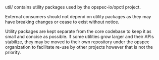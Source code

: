 util/ contains utility packages used by the opspec-io/opctl project.

External consumers should not depend on utility packages as they may
have breaking changes or cease to exist without notice.

Utility packages are kept separate from the core codebase to keep it as
small and concise as possible. If some utilities grow larger and their
APIs stabilize, they may be moved to their own repository under the
opspec organization to facilitate re-use by other projects however that
is not the priority.

